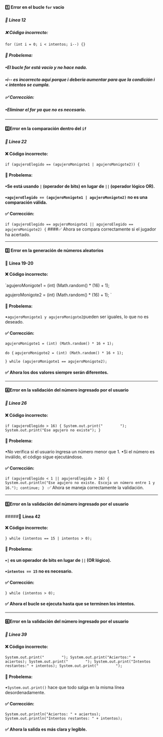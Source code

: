 #### 1️⃣ **Error en el bucle `for` vacío**
##### 📍 **Línea 12**
##### ❌ **Código incorrecto:**
`for (int i = 0; i < intentos; i--) {}`
##### 🔴 **Probelema:**
##### •El bucle for está vacío y no hace nada.
##### •i-- es incorrecto aquí porque i debería aumentar para que la condición i < intentos se cumpla.
##### ✅ **Corrección:**
##### •Eliminar el for ya que no es necesario.

___


#### 2️⃣**Error en la comparación dentro del `if`**
##### 📍 **Línea 22**
#### ❌ **Código incorrecto:**
`if (agujeroElegido == (agujeroMonigote1 | agujeroMonigote2)) {`
#### 🔴 **Probelema:**
#### •Se está usando `|` (operador de bits) en lugar de `||` (operador lógico OR).
#### •`agujeroElegido == (agujeroMonigote1 | agujeroMonigote2)` no es una comparación válida.
#### ✅ **Corrección:**
`if (agujeroElegido == agujeroMonigote1 || agujeroElegido == agujeroMonigote2) {`
####✅ Ahora se compara correctamente si el jugador ha acertado.

___

#### 3️⃣ **Error en la generación de números aleatorios**
📍 **Línea 19-20**
#### ❌ **Código incorrecto:**
`agujeroMonigote1 = (int) (Math.random() * (16) + 1);

agujeroMonigote2 = (int) (Math.random() * (16) + 1);
`
#### 🔴 **Probelema:**
•`agujeroMonigote1 y agujeroMonigote2`pueden ser iguales, lo que no es deseado.
#### ✅ **Corrección:**
`agujeroMonigote1 = (int) (Math.random() * 16 + 1);`

`do {`
`agujeroMonigote2 = (int) (Math.random() * 16 + 1);`

`} while (agujeroMonigote1 == agujeroMonigote2);`

#### ✅ Ahora los dos valores siempre serán diferentes.

___

#### 4️⃣**Error en la validación del número ingresado por el usuario**
##### 📍 **Línea 26**
#### ❌ **Código incorrecto:**
`if (agujeroElegido > 16) {
System.out.print("        ");
System.out.print("Ese agujero no existe");
}`
#### 🔴 **Probelema:**
•No verifica si el usuario ingresa un número menor que 1.
•Si el número es inválido, el código sigue ejecutándose.


#### ✅ **Corrección:**
`if (agujeroElegido < 1 || agujeroElegido > 16) {
System.out.println("Ese agujero no existe. Escoja un número entre 1 y 16.");
continue;
}
`
✅ Ahora se maneja correctamente la validación.

___

#### 5️⃣**Error en la validación del número ingresado por el usuario**
#####📍 **Línea 42**
#### ❌ **Código incorrecto:**
`} while (intentos == 15 | intentos > 0);
`
#### 🔴 **Probelema:**
#### •`|` es un operador de bits en lugar de `||` (OR lógico).
#### •`intentos == 15` no es necesario.
#### ✅ **Corrección:**
`} while (intentos > 0);
`
#### ✅  Ahora el bucle se ejecuta hasta que se terminen los intentos.

___

#### 6️⃣**Error en la validación del número ingresado por el usuario**
##### 📍 **Línea 39**
#### ❌ **Código incorrecto:**
`System.out.print("        ");
System.out.print("Aciertos:" + aciertos);
System.out.print("        ");
System.out.print("Intentos restantes:" + intentos);
System.out.print("        ");
`
#### 🔴 **Probelema:**
•`System.out.print()` hace que todo salga en la misma línea desordenadamente.
#### ✅ **Corrección:**
`System.out.println("Aciertos: " + aciertos);
System.out.println("Intentos restantes: " + intentos);
`
#### ✅  Ahora la salida es más clara y legible.